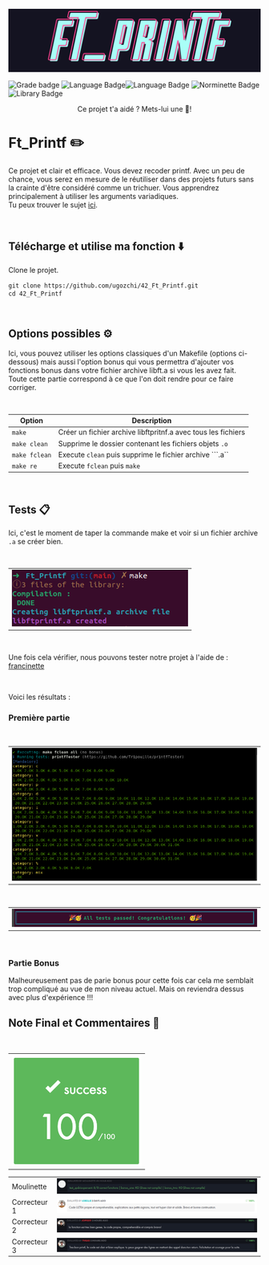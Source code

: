 ![Ft_Printf logo](img/ft_printf_logo.png)

![Grade badge](https://img.shields.io/badge/100_%2F_100-004d40?label=final%20grade&labelColor=151515&logo=data:image/svg%2bxml;base64,PHN2ZyB4bWxucz0iaHR0cDovL3d3dy53My5vcmcvMjAwMC9zdmciIGhlaWdodD0iMjRweCIgdmlld0JveD0iMCAwIDI0IDI0IiB3aWR0aD0iMjRweCIgZmlsbD0iI0ZGRkZGRiI+PHBhdGggZD0iTTAgMGgyNHYyNEgweiIgZmlsbD0ibm9uZSIvPjxwYXRoIGQ9Ik0xMiAxNy4yN0wxOC4xOCAyMWwtMS42NC03LjAzTDIyIDkuMjRsLTcuMTktLjYxTDEyIDIgOS4xOSA4LjYzIDIgOS4yNGw1LjQ2IDQuNzNMNS44MiAyMXoiLz48L3N2Zz4=) ![Language Badge](https://img.shields.io/badge/C-fe428e?logo=C&label=language&labelColor=151515)![Language Badge](https://img.shields.io/badge/C-fe428e?logo=C&label=language&labelColor=151515) ![Norminette Badge](https://img.shields.io/badge/passing-brightgreen?logo=42&label=norminette&labelColor=151515) ![Library Badge](https://img.shields.io/badge/my_own_libft-004d40?logo=GitHub&label=library%20used&labelColor=151515)
<p align="center">
	Ce projet t'a aidé ? Mets-lui une 🌟!
	
# Ft_Printf ✏️

Ce projet et clair et efficace. Vous devez recoder printf. Avec un peu de chance, vous serez en mesure de le réutiliser dans des projets futurs sans la crainte d'être considéré comme un trichuer. Vous apprendrez principalement à utiliser les arguments variadiques.  
Tu peux trouver le sujet [ici](fr.subject.pdf).

<br>

## Télécharge et utilise ma fonction ⬇️

Clone le projet.

```
git clone https://github.com/ugozchi/42_Ft_Printf.git
cd 42_Ft_Printf
```

<br>

## Options possibles ⚙️

Ici, vous pouvez utiliser les options classiques d'un Makefile (options ci-dessous) mais aussi l'option bonus qui vous permettra d'ajouter vos fonctions bonus dans votre fichier archive libft.a si vous les avez fait.  
Toute cette partie correspond à ce que l'on doit rendre pour ce faire corriger.

<br>

| Option | Description |
| --- | --- |
| `make` | Créer un fichier archive libftpritnf.a avec tous les fichiers |
| `make clean` | Supprime le dossier contenant les fichiers objets ```.o```|
| `make fclean` | Execute `clean` puis supprime le fichier archive ```.a``|
| `make re` | Execute `fclean` puis `make` |

<br>

## Tests  📋

Ici, c'est le moment de taper la commande make et voir si un fichier archive ```.a``` se créer bien.

<br>

| |
| --- |
| <img src="./img/Compilation.png" /> |

<br>

Une fois cela vérifier, nous pouvons tester notre projet à l'aide de : [francinette](https://github.com/xicodomingues/francinette)

<br>

Voici les résultats :

### Première partie

<br>

| |
| --- |
| <img src="./img/test.png" /> |

<br>

| |
| --- |
| <img src="./img/passed.png" /> |

<br>

### Partie Bonus

Malheureusement pas de parie bonus pour cette fois car cela me semblait trop compliqué au vue de mon niveau actuel. Mais on reviendra dessus avec plus d'expérience !!!

## Note Final et Commentaires 📔

<br>

| |
| --- |
| ![](./img/note.png) |


| | |
| --- | --- |
| Moulinette | ![](./img/moulinette.png) |
| Correcteur 1 | <img src="./img/com1.png" /> |
| Correcteur 2 | <img src="./img/com2.png" /> |
| Correcteur 3 | <img src="./img/com3.png" /> |
